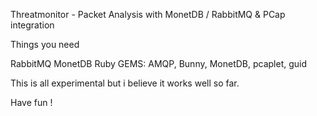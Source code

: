 Threatmonitor - Packet Analysis with MonetDB / RabbitMQ & PCap integration

Things you need

RabbitMQ
MonetDB
Ruby
GEMS: AMQP, Bunny, MonetDB, pcaplet, guid

This is all experimental but i believe it works well so far.

Have fun !
